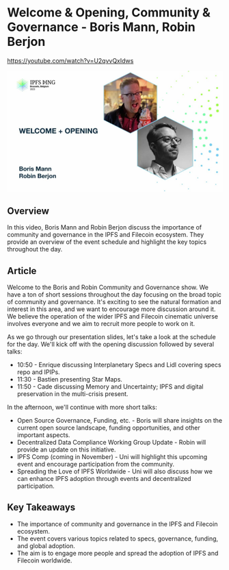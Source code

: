 # Welcome & Opening, Community & Governance - Boris Mann, Robin Berjon

<https://youtube.com/watch?v=U2qvvQxIdws>

![image for Welcome & Opening, Community & Governance - Boris Mann, Robin Berjon](/thing23/U2qvvQxIdws.jpg)

## Overview

In this video, Boris Mann and Robin Berjon discuss the importance of community and governance in the IPFS and Filecoin ecosystem. They provide an overview of the event schedule and highlight the key topics throughout the day.

## Article

Welcome to the Boris and Robin Community and Governance show. We have a ton of short sessions throughout the day focusing on the broad topic of community and governance. It's exciting to see the natural formation and interest in this area, and we want to encourage more discussion around it. We believe the operation of the wider IPFS and Filecoin cinematic universe involves everyone and we aim to recruit more people to work on it.

As we go through our presentation slides, let's take a look at the schedule for the day. We'll kick off with the opening discussion followed by several talks:

- 10:50 - Enrique discussing Interplanetary Specs and Lidl covering specs repo and IPIPs.
- 11:30 - Bastien presenting Star Maps.
- 11:50 - Cade discussing Memory and Uncertainty; IPFS and digital preservation in the multi-crisis present.

In the afternoon, we'll continue with more short talks:

- Open Source Governance, Funding, etc. - Boris will share insights on the current open source landscape, funding opportunities, and other important aspects.
- Decentralized Data Compliance Working Group Update - Robin will provide an update on this initiative.
- IPFS Comp (coming in November) - Uni will highlight this upcoming event and encourage participation from the community.
- Spreading the Love of IPFS Worldwide - Uni will also discuss how we can enhance IPFS adoption through events and decentralized participation.

## Key Takeaways

- The importance of community and governance in the IPFS and Filecoin ecosystem.
- The event covers various topics related to specs, governance, funding, and global adoption.
- The aim is to engage more people and spread the adoption of IPFS and Filecoin worldwide.